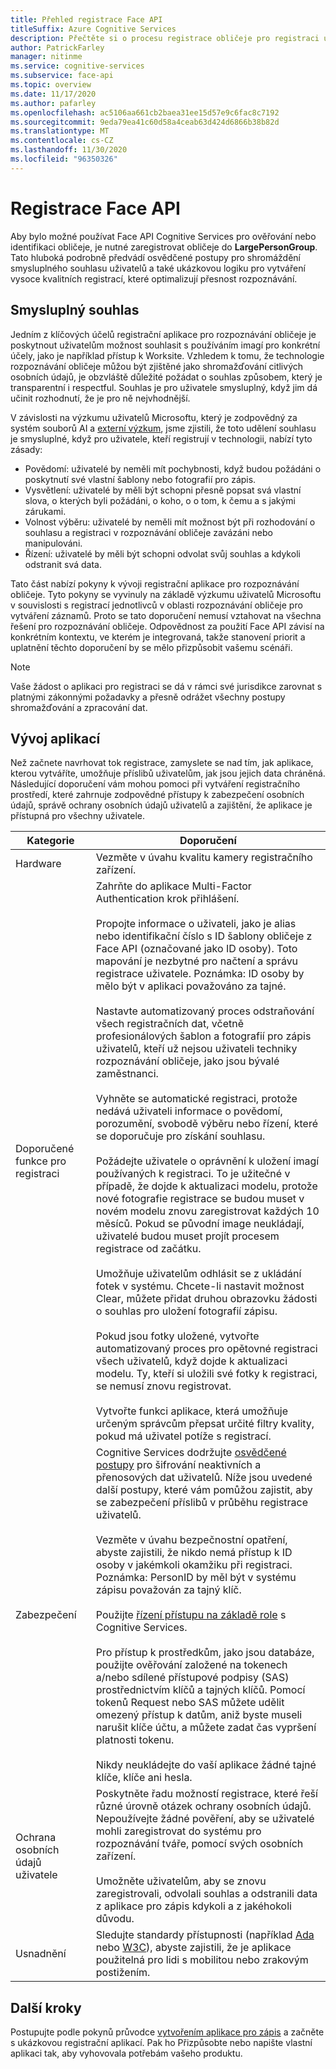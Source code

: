 ```yaml
---
title: Přehled registrace Face API
titleSuffix: Azure Cognitive Services
description: Přečtěte si o procesu registrace obličeje pro registraci uživatelů ve službě pro rozpoznávání obličeje.
author: PatrickFarley
manager: nitinme
ms.service: cognitive-services
ms.subservice: face-api
ms.topic: overview
ms.date: 11/17/2020
ms.author: pafarley
ms.openlocfilehash: ac5106aa661cb2baea31ee15d57e9c6fac8c7192
ms.sourcegitcommit: 9eda79ea41c60d58a4ceab63d424d6866b38b82d
ms.translationtype: MT
ms.contentlocale: cs-CZ
ms.lasthandoff: 11/30/2020
ms.locfileid: "96350326"
---
```

# <a name="face-api-enrollment"></a>Registrace Face API

Aby bylo možné používat Face API Cognitive Services pro ověřování nebo identifikaci obličeje, je nutné zaregistrovat obličeje do **LargePersonGroup**. Tato hluboká podrobně předvádí osvědčené postupy pro shromáždění smysluplného souhlasu uživatelů a také ukázkovou logiku pro vytváření vysoce kvalitních registrací, které optimalizují přesnost rozpoznávání.  

## <a name="meaningful-consent"></a>Smysluplný souhlas 

Jedním z klíčových účelů registrační aplikace pro rozpoznávání obličeje je poskytnout uživatelům možnost souhlasit s používáním imagí pro konkrétní účely, jako je například přístup k Worksite. Vzhledem k tomu, že technologie rozpoznávání obličeje můžou být zjištěné jako shromažďování citlivých osobních údajů, je obzvláště důležité požádat o souhlas způsobem, který je transparentní i respectful. Souhlas je pro uživatele smysluplný, když jim dá učinit rozhodnutí, že je pro ně nejvhodnější.   

V závislosti na výzkumu uživatelů Microsoftu, který je zodpovědný za systém souborů AI a [externí výzkum](ftp://ftp.cs.washington.edu/tr/2000/12/UW-CSE-00-12-02.pdf), jsme zjistili, že toto udělení souhlasu je smysluplné, když pro uživatele, kteří registrují v technologii, nabízí tyto zásady:

* Povědomí: uživatelé by neměli mít pochybnosti, když budou požádáni o poskytnutí své vlastní šablony nebo fotografií pro zápis. 
* Vysvětlení: uživatelé by měli být schopni přesně popsat svá vlastní slova, o kterých byli požádáni, o koho, o o tom, k čemu a s jakými zárukami. 
* Volnost výběru: uživatelé by neměli mít možnost být při rozhodování o souhlasu a registraci v rozpoznávání obličeje zavázáni nebo manipulováni. 
* Řízení: uživatelé by měli být schopni odvolat svůj souhlas a kdykoli odstranit svá data. 

Tato část nabízí pokyny k vývoji registrační aplikace pro rozpoznávání obličeje. Tyto pokyny se vyvinuly na základě výzkumu uživatelů Microsoftu v souvislosti s registrací jednotlivců v oblasti rozpoznávání obličeje pro vytváření záznamů. Proto se tato doporučení nemusí vztahovat na všechna řešení pro rozpoznávání obličeje. Odpovědnost za použití Face API závisí na konkrétním kontextu, ve kterém je integrovaná, takže stanovení priorit a uplatnění těchto doporučení by se mělo přizpůsobit vašemu scénáři. 

> [!NOTE]
> Vaše žádost o aplikaci pro registraci se dá v rámci své jurisdikce zarovnat s platnými zákonnými požadavky a přesně odrážet všechny postupy shromažďování a zpracování dat.

## <a name="application-development"></a>Vývoj aplikací 

Než začnete navrhovat tok registrace, zamyslete se nad tím, jak aplikace, kterou vytváříte, umožňuje příslibů uživatelům, jak jsou jejich data chráněná. Následující doporučení vám mohou pomoci při vytváření registračního prostředí, které zahrnuje zodpovědné přístupy k zabezpečení osobních údajů, správě ochrany osobních údajů uživatelů a zajištění, že aplikace je přístupná pro všechny uživatele.  

|Kategorie | Doporučení |
|---|---|
|Hardware | Vezměte v úvahu kvalitu kamery registračního zařízení. |
|Doporučené funkce pro registraci | Zahrňte do aplikace Multi-Factor Authentication krok přihlášení.</br></br>Propojte informace o uživateli, jako je alias nebo identifikační číslo s ID šablony obličeje z Face API (označované jako ID osoby). Toto mapování je nezbytné pro načtení a správu registrace uživatele. Poznámka: ID osoby by mělo být v aplikaci považováno za tajné.</br></br>Nastavte automatizovaný proces odstraňování všech registračních dat, včetně profesionálových šablon a fotografií pro zápis uživatelů, kteří už nejsou uživateli techniky rozpoznávání obličeje, jako jsou bývalé zaměstnanci.</br></br>Vyhněte se automatické registraci, protože nedává uživateli informace o povědomí, porozumění, svobodě výběru nebo řízení, které se doporučuje pro získání souhlasu. </br></br>Požádejte uživatele o oprávnění k uložení imagí používaných k registraci. To je užitečné v případě, že dojde k aktualizaci modelu, protože nové fotografie registrace se budou muset v novém modelu znovu zaregistrovat každých 10 měsíců. Pokud se původní image neukládají, uživatelé budou muset projít procesem registrace od začátku.</br></br>Umožňuje uživatelům odhlásit se z ukládání fotek v systému. Chcete-li nastavit možnost Clear, můžete přidat druhou obrazovku žádosti o souhlas pro uložení fotografií zápisu. </br></br>Pokud jsou fotky uložené, vytvořte automatizovaný proces pro opětovné registraci všech uživatelů, když dojde k aktualizaci modelu. Ty, kteří si uložili své fotky k registraci, se nemusí znovu registrovat. </br></br>Vytvořte funkci aplikace, která umožňuje určeným správcům přepsat určité filtry kvality, pokud má uživatel potíže s registrací. |
|Zabezpečení | Cognitive Services dodržujte [osvědčené postupy](../cognitive-services-virtual-networks.md?tabs=portal) pro šifrování neaktivních a přenosových dat uživatelů. Níže jsou uvedené další postupy, které vám pomůžou zajistit, aby se zabezpečení příslibů v průběhu registrace uživatelů. </br></br>Vezměte v úvahu bezpečnostní opatření, abyste zajistili, že nikdo nemá přístup k ID osoby v jakémkoli okamžiku při registraci. Poznámka: PersonID by měl být v systému zápisu považován za tajný klíč. </br></br>Použijte [řízení přístupu na základě role](../../role-based-access-control/overview.md) s Cognitive Services. </br></br>Pro přístup k prostředkům, jako jsou databáze, použijte ověřování založené na tokenech a/nebo sdílené přístupové podpisy (SAS) prostřednictvím klíčů a tajných klíčů. Pomocí tokenů Request nebo SAS můžete udělit omezený přístup k datům, aniž byste museli narušit klíče účtu, a můžete zadat čas vypršení platnosti tokenu. </br></br>Nikdy neukládejte do vaší aplikace žádné tajné klíče, klíče ani hesla. |
|Ochrana osobních údajů uživatele |Poskytněte řadu možností registrace, které řeší různé úrovně otázek ochrany osobních údajů. Nepoužívejte žádné pověření, aby se uživatelé mohli zaregistrovat do systému pro rozpoznávání tváře, pomocí svých osobních zařízení. </br></br>Umožněte uživatelům, aby se znovu zaregistrovali, odvolali souhlas a odstranili data z aplikace pro zápis kdykoli a z jakéhokoli důvodu. |
|Usnadnění |Sledujte standardy přístupnosti (například [Ada](https://www.ada.gov/regs2010/2010ADAStandards/2010ADAstandards.htm) nebo [W3C](https://www.w3.org/TR/WCAG21/)), abyste zajistili, že je aplikace použitelná pro lidi s mobilitou nebo zrakovým postižením. |

## <a name="next-steps"></a>Další kroky  

Postupujte podle pokynů průvodce [vytvořením aplikace pro zápis](build-enrollment-app.md) a začněte s ukázkovou registrační aplikací. Pak ho Přizpůsobte nebo napište vlastní aplikaci tak, aby vyhovovala potřebám vašeho produktu.